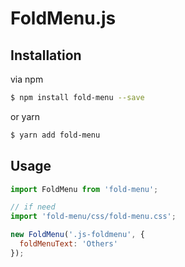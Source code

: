 # FoldMenu.js


## Installation

via npm

```sh
$ npm install fold-menu --save
```

or yarn

```sh
$ yarn add fold-menu
```

## Usage

```js
import FoldMenu from 'fold-menu';

// if need
import 'fold-menu/css/fold-menu.css';

new FoldMenu('.js-foldmenu', {
  foldMenuText: 'Others'
});
```